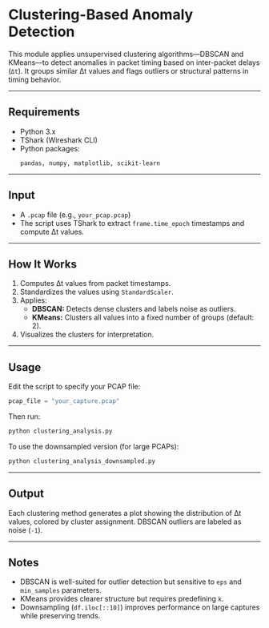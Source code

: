 # Clustering-Based Anomaly Detection

This module applies unsupervised clustering algorithms—DBSCAN and KMeans—to detect anomalies in packet timing based on inter-packet delays (`Δt`). It groups similar Δt values and flags outliers or structural patterns in timing behavior.

---

## Requirements

- Python 3.x  
- TShark (Wireshark CLI)  
- Python packages:
  ```
  pandas, numpy, matplotlib, scikit-learn
  ```

---

## Input

- A `.pcap` file (e.g., `your_pcap.pcap`)
- The script uses TShark to extract `frame.time_epoch` timestamps and compute Δt values.

---

## How It Works

1. Computes Δt values from packet timestamps.
2. Standardizes the values using `StandardScaler`.
3. Applies:
   - **DBSCAN:** Detects dense clusters and labels noise as outliers.
   - **KMeans:** Clusters all values into a fixed number of groups (default: 2).
4. Visualizes the clusters for interpretation.

---

## Usage

Edit the script to specify your PCAP file:

```python
pcap_file = "your_capture.pcap"
```

Then run:

```bash
python clustering_analysis.py
```

To use the downsampled version (for large PCAPs):

```bash
python clustering_analysis_downsampled.py
```

---

## Output

Each clustering method generates a plot showing the distribution of Δt values, colored by cluster assignment. DBSCAN outliers are labeled as noise (`-1`).

---

## Notes

- DBSCAN is well-suited for outlier detection but sensitive to `eps` and `min_samples` parameters.
- KMeans provides clearer structure but requires predefining `k`.
- Downsampling (`df.iloc[::10]`) improves performance on large captures while preserving trends.
